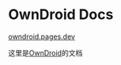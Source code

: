 # OwnDroid Docs

[owndroid.pages.dev](https://owndroid.pages.dev)

这里是[OwnDroid](https://github.com/BinTianqi/OwnDroid)的文档
